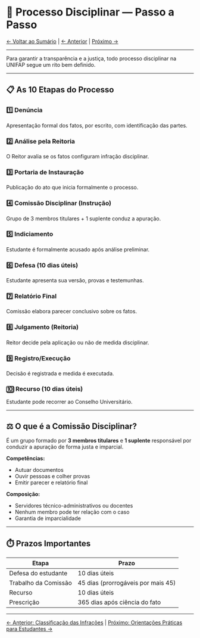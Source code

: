 # 🔄 Processo Disciplinar — Passo a Passo

[← Voltar ao Sumário](../README.md) | [← Anterior](08-classificacao-das-infracoes.md) | [Próximo →](10-orientacoes-praticas-para-estudantes.md)

---

Para garantir a transparência e a justiça, todo processo disciplinar na UNIFAP segue um rito bem definido.

---

## 📋 As 10 Etapas do Processo

### 1️⃣ Denúncia

Apresentação formal dos fatos, por escrito, com identificação das partes.

### 2️⃣ Análise pela Reitoria

O Reitor avalia se os fatos configuram infração disciplinar.

### 3️⃣ Portaria de Instauração

Publicação do ato que inicia formalmente o processo.

### 4️⃣ Comissão Disciplinar (Instrução)

Grupo de 3 membros titulares + 1 suplente conduz a apuração.

### 5️⃣ Indiciamento

Estudante é formalmente acusado após análise preliminar.

### 6️⃣ Defesa (10 dias úteis)

Estudante apresenta sua versão, provas e testemunhas.

### 7️⃣ Relatório Final

Comissão elabora parecer conclusivo sobre os fatos.

### 8️⃣ Julgamento (Reitoria)

Reitor decide pela aplicação ou não de medida disciplinar.

### 9️⃣ Registro/Execução

Decisão é registrada e medida é executada.

### 🔟 Recurso (10 dias úteis)

Estudante pode recorrer ao Conselho Universitário.

---

## ⚖️ O que é a Comissão Disciplinar?

É um grupo formado por **3 membros titulares** e **1 suplente** responsável por conduzir a apuração de forma justa e imparcial.

**Competências:**
- Autuar documentos
- Ouvir pessoas e colher provas
- Emitir parecer e relatório final

**Composição:**
- Servidores técnico-administrativos ou docentes
- Nenhum membro pode ter relação com o caso
- Garantia de imparcialidade

---

## ⏱️ Prazos Importantes

| Etapa | Prazo |
|-------|-------|
| Defesa do estudante | 10 dias úteis |
| Trabalho da Comissão | 45 dias (prorrogáveis por mais 45) |
| Recurso | 10 dias úteis |
| Prescrição | 365 dias após ciência do fato |

---

[← Anterior: Classificação das Infrações](08-classificacao-das-infracoes.md) | [Próximo: Orientações Práticas para Estudantes →](10-orientacoes-praticas-para-estudantes.md)
